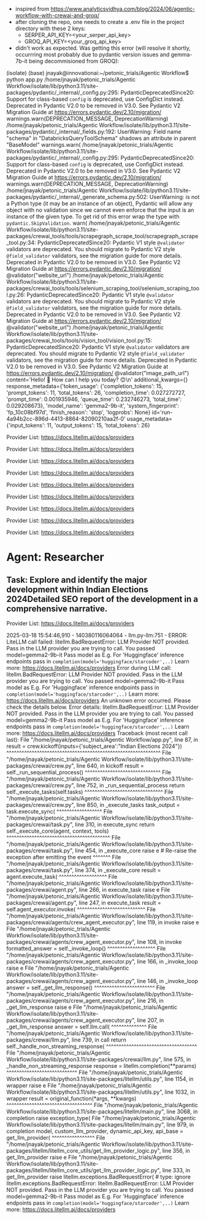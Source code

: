 - inspired from https://www.analyticsvidhya.com/blog/2024/06/agentic-workflow-with-crewai-and-groq/
- after cloning the repo, one needs to create a .env file in the project directory with these 2 keys:
	- SERPER_API_KEY=<your_serper_api_key>
	- GROQ_API_KEY=<your_groq_api_key>
- didn't work as expected. Was getting this error (will resolve it shortly, occurrring most probably due to pydantic version issues and gemma-7b-it being decommisioned from GROQ):

(isolate) (base) jnayak@innovationai:~/petonic_trials/Agentic Workflow$ python app.py
/home/jnayak/petonic_trials/Agentic Workflow/isolate/lib/python3.11/site-packages/pydantic/_internal/_config.py:295: PydanticDeprecatedSince20: Support for class-based `config` is deprecated, use ConfigDict instead. Deprecated in Pydantic V2.0 to be removed in V3.0. See Pydantic V2 Migration Guide at https://errors.pydantic.dev/2.10/migration/
  warnings.warn(DEPRECATION_MESSAGE, DeprecationWarning)
/home/jnayak/petonic_trials/Agentic Workflow/isolate/lib/python3.11/site-packages/pydantic/_internal/_fields.py:192: UserWarning: Field name "schema" in "DatabricksQueryToolSchema" shadows an attribute in parent "BaseModel"
  warnings.warn(
/home/jnayak/petonic_trials/Agentic Workflow/isolate/lib/python3.11/site-packages/pydantic/_internal/_config.py:295: PydanticDeprecatedSince20: Support for class-based `config` is deprecated, use ConfigDict instead. Deprecated in Pydantic V2.0 to be removed in V3.0. See Pydantic V2 Migration Guide at https://errors.pydantic.dev/2.10/migration/
  warnings.warn(DEPRECATION_MESSAGE, DeprecationWarning)
/home/jnayak/petonic_trials/Agentic Workflow/isolate/lib/python3.11/site-packages/pydantic/_internal/_generate_schema.py:502: UserWarning: <built-in function callable> is not a Python type (it may be an instance of an object), Pydantic will allow any object with no validation since we cannot even enforce that the input is an instance of the given type. To get rid of this error wrap the type with `pydantic.SkipValidation`.
  warn(
/home/jnayak/petonic_trials/Agentic Workflow/isolate/lib/python3.11/site-packages/crewai_tools/tools/scrapegraph_scrape_tool/scrapegraph_scrape_tool.py:34: PydanticDeprecatedSince20: Pydantic V1 style `@validator` validators are deprecated. You should migrate to Pydantic V2 style `@field_validator` validators, see the migration guide for more details. Deprecated in Pydantic V2.0 to be removed in V3.0. See Pydantic V2 Migration Guide at https://errors.pydantic.dev/2.10/migration/
  @validator("website_url")
/home/jnayak/petonic_trials/Agentic Workflow/isolate/lib/python3.11/site-packages/crewai_tools/tools/selenium_scraping_tool/selenium_scraping_tool.py:26: PydanticDeprecatedSince20: Pydantic V1 style `@validator` validators are deprecated. You should migrate to Pydantic V2 style `@field_validator` validators, see the migration guide for more details. Deprecated in Pydantic V2.0 to be removed in V3.0. See Pydantic V2 Migration Guide at https://errors.pydantic.dev/2.10/migration/
  @validator("website_url")
/home/jnayak/petonic_trials/Agentic Workflow/isolate/lib/python3.11/site-packages/crewai_tools/tools/vision_tool/vision_tool.py:15: PydanticDeprecatedSince20: Pydantic V1 style `@validator` validators are deprecated. You should migrate to Pydantic V2 style `@field_validator` validators, see the migration guide for more details. Deprecated in Pydantic V2.0 to be removed in V3.0. See Pydantic V2 Migration Guide at https://errors.pydantic.dev/2.10/migration/
  @validator("image_path_url")
content='Hello! 👋  How can I help you today? 😊\n' additional_kwargs={} response_metadata={'token_usage': {'completion_tokens': 15, 'prompt_tokens': 11, 'total_tokens': 26, 'completion_time': 0.027272727, 'prompt_time': 0.001935946, 'queue_time': 0.232746273, 'total_time': 0.029208673}, 'model_name': 'gemma2-9b-it', 'system_fingerprint': 'fp_10c08bf97d', 'finish_reason': 'stop', 'logprobs': None} id='run-4a94b2cc-896d-4413-8864-82090210aa2f-0' usage_metadata={'input_tokens': 11, 'output_tokens': 15, 'total_tokens': 26}

Provider List: https://docs.litellm.ai/docs/providers


Provider List: https://docs.litellm.ai/docs/providers


Provider List: https://docs.litellm.ai/docs/providers


Provider List: https://docs.litellm.ai/docs/providers


Provider List: https://docs.litellm.ai/docs/providers


Provider List: https://docs.litellm.ai/docs/providers


Provider List: https://docs.litellm.ai/docs/providers


Provider List: https://docs.litellm.ai/docs/providers


Provider List: https://docs.litellm.ai/docs/providers

# Agent: Researcher
## Task: Explore and identify the major development within Indian Elections 2024Detailed SEO report of the development in a comprehensive narrative.

Provider List: https://docs.litellm.ai/docs/providers

2025-03-18 15:54:46,910 - 140380116064064 - llm.py-llm:751 - ERROR: LiteLLM call failed: litellm.BadRequestError: LLM Provider NOT provided. Pass in the LLM provider you are trying to call. You passed model=gemma2-9b-it
 Pass model as E.g. For 'Huggingface' inference endpoints pass in `completion(model='huggingface/starcoder',..)` Learn more: https://docs.litellm.ai/docs/providers
 Error during LLM call: litellm.BadRequestError: LLM Provider NOT provided. Pass in the LLM provider you are trying to call. You passed model=gemma2-9b-it
 Pass model as E.g. For 'Huggingface' inference endpoints pass in `completion(model='huggingface/starcoder',..)` Learn more: https://docs.litellm.ai/docs/providers
 An unknown error occurred. Please check the details below.
 Error details: litellm.BadRequestError: LLM Provider NOT provided. Pass in the LLM provider you are trying to call. You passed model=gemma2-9b-it
 Pass model as E.g. For 'Huggingface' inference endpoints pass in `completion(model='huggingface/starcoder',..)` Learn more: https://docs.litellm.ai/docs/providers
Traceback (most recent call last):
  File "/home/jnayak/petonic_trials/Agentic Workflow/app.py", line 87, in <module>
    result = crew.kickoff(inputs={'subject_area':"Indian Elections 2024"})
             ^^^^^^^^^^^^^^^^^^^^^^^^^^^^^^^^^^^^^^^^^^^^^^^^^^^^^^^^^^^^^
  File "/home/jnayak/petonic_trials/Agentic Workflow/isolate/lib/python3.11/site-packages/crewai/crew.py", line 640, in kickoff
    result = self._run_sequential_process()
             ^^^^^^^^^^^^^^^^^^^^^^^^^^^^^^
  File "/home/jnayak/petonic_trials/Agentic Workflow/isolate/lib/python3.11/site-packages/crewai/crew.py", line 752, in _run_sequential_process
    return self._execute_tasks(self.tasks)
           ^^^^^^^^^^^^^^^^^^^^^^^^^^^^^^^
  File "/home/jnayak/petonic_trials/Agentic Workflow/isolate/lib/python3.11/site-packages/crewai/crew.py", line 850, in _execute_tasks
    task_output = task.execute_sync(
                  ^^^^^^^^^^^^^^^^^^
  File "/home/jnayak/petonic_trials/Agentic Workflow/isolate/lib/python3.11/site-packages/crewai/task.py", line 310, in execute_sync
    return self._execute_core(agent, context, tools)
           ^^^^^^^^^^^^^^^^^^^^^^^^^^^^^^^^^^^^^^^^^
  File "/home/jnayak/petonic_trials/Agentic Workflow/isolate/lib/python3.11/site-packages/crewai/task.py", line 454, in _execute_core
    raise e  # Re-raise the exception after emitting the event
    ^^^^^^^
  File "/home/jnayak/petonic_trials/Agentic Workflow/isolate/lib/python3.11/site-packages/crewai/task.py", line 374, in _execute_core
    result = agent.execute_task(
             ^^^^^^^^^^^^^^^^^^^
  File "/home/jnayak/petonic_trials/Agentic Workflow/isolate/lib/python3.11/site-packages/crewai/agent.py", line 266, in execute_task
    raise e
  File "/home/jnayak/petonic_trials/Agentic Workflow/isolate/lib/python3.11/site-packages/crewai/agent.py", line 247, in execute_task
    result = self.agent_executor.invoke(
             ^^^^^^^^^^^^^^^^^^^^^^^^^^^
  File "/home/jnayak/petonic_trials/Agentic Workflow/isolate/lib/python3.11/site-packages/crewai/agents/crew_agent_executor.py", line 119, in invoke
    raise e
  File "/home/jnayak/petonic_trials/Agentic Workflow/isolate/lib/python3.11/site-packages/crewai/agents/crew_agent_executor.py", line 108, in invoke
    formatted_answer = self._invoke_loop()
                       ^^^^^^^^^^^^^^^^^^^
  File "/home/jnayak/petonic_trials/Agentic Workflow/isolate/lib/python3.11/site-packages/crewai/agents/crew_agent_executor.py", line 166, in _invoke_loop
    raise e
  File "/home/jnayak/petonic_trials/Agentic Workflow/isolate/lib/python3.11/site-packages/crewai/agents/crew_agent_executor.py", line 146, in _invoke_loop
    answer = self._get_llm_response()
             ^^^^^^^^^^^^^^^^^^^^^^^^
  File "/home/jnayak/petonic_trials/Agentic Workflow/isolate/lib/python3.11/site-packages/crewai/agents/crew_agent_executor.py", line 216, in _get_llm_response
    raise e
  File "/home/jnayak/petonic_trials/Agentic Workflow/isolate/lib/python3.11/site-packages/crewai/agents/crew_agent_executor.py", line 207, in _get_llm_response
    answer = self.llm.call(
             ^^^^^^^^^^^^^^
  File "/home/jnayak/petonic_trials/Agentic Workflow/isolate/lib/python3.11/site-packages/crewai/llm.py", line 739, in call
    return self._handle_non_streaming_response(
           ^^^^^^^^^^^^^^^^^^^^^^^^^^^^^^^^^^^^
  File "/home/jnayak/petonic_trials/Agentic Workflow/isolate/lib/python3.11/site-packages/crewai/llm.py", line 575, in _handle_non_streaming_response
    response = litellm.completion(**params)
               ^^^^^^^^^^^^^^^^^^^^^^^^^^^^
  File "/home/jnayak/petonic_trials/Agentic Workflow/isolate/lib/python3.11/site-packages/litellm/utils.py", line 1154, in wrapper
    raise e
  File "/home/jnayak/petonic_trials/Agentic Workflow/isolate/lib/python3.11/site-packages/litellm/utils.py", line 1032, in wrapper
    result = original_function(*args, **kwargs)
             ^^^^^^^^^^^^^^^^^^^^^^^^^^^^^^^^^^
  File "/home/jnayak/petonic_trials/Agentic Workflow/isolate/lib/python3.11/site-packages/litellm/main.py", line 3068, in completion
    raise exception_type(
  File "/home/jnayak/petonic_trials/Agentic Workflow/isolate/lib/python3.11/site-packages/litellm/main.py", line 979, in completion
    model, custom_llm_provider, dynamic_api_key, api_base = get_llm_provider(
                                                            ^^^^^^^^^^^^^^^^^
  File "/home/jnayak/petonic_trials/Agentic Workflow/isolate/lib/python3.11/site-packages/litellm/litellm_core_utils/get_llm_provider_logic.py", line 356, in get_llm_provider
    raise e
  File "/home/jnayak/petonic_trials/Agentic Workflow/isolate/lib/python3.11/site-packages/litellm/litellm_core_utils/get_llm_provider_logic.py", line 333, in get_llm_provider
    raise litellm.exceptions.BadRequestError(  # type: ignore
litellm.exceptions.BadRequestError: litellm.BadRequestError: LLM Provider NOT provided. Pass in the LLM provider you are trying to call. You passed model=gemma2-9b-it
 Pass model as E.g. For 'Huggingface' inference endpoints pass in `completion(model='huggingface/starcoder',..)` Learn more: https://docs.litellm.ai/docs/providers
